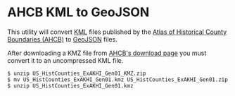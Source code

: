 # AHCB KML to GeoJSON

This utility will convert [KML](https://www.opengeospatial.org/standards/kml/) files
published by the [Atlas of Historical County Boundaries (AHCB)](https://publications.newberry.org/ahcbp/)
to [GeoJSON](https://tools.ietf.org/html/rfc7946) files.

After downloading a KMZ file from [AHCB's download page](https://publications.newberry.org/ahcbp/downloads/united_states.html)
you must convert it to an uncompressed KML file.

```
$ unzip US_HistCounties_ExAKHI_Gen01_KMZ.zip
$ mv US_HistCounties_ExAKHI_Gen01.kmz US_HistCounties_ExAKHI_Gen01.zip
$ unzip US_HistCounties_ExAKHI_Gen01.kmz
```
